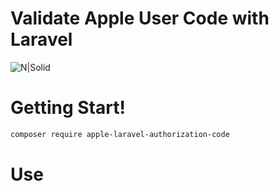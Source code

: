 # Validate Apple User Code with Laravel

![N|Solid](https://media.licdn.com/dms/image/C4D0BAQEvcWyGMS9Y4g/company-logo_200_200/0?e=2159024400&v=beta&t=vl8MQYN2beakdmB0GW7886EUSTwzV0oAKDm4V5MgPhU)

# Getting Start!

 ```sh
 composer require apple-laravel-authorization-code
```

# Use